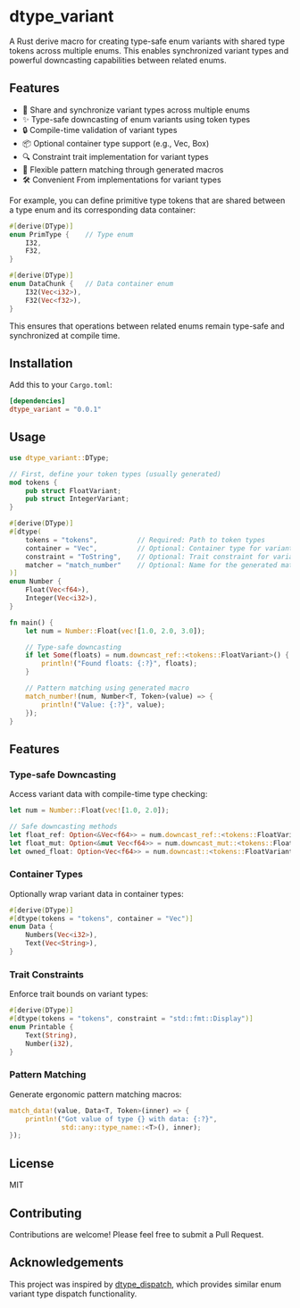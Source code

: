 # dtype_variant

A Rust derive macro for creating type-safe enum variants with shared type tokens across multiple enums. This enables synchronized variant types and powerful downcasting capabilities between related enums.

## Features

- 🔄 Share and synchronize variant types across multiple enums
- ✨ Type-safe downcasting of enum variants using token types
- 🔒 Compile-time validation of variant types
- 📦 Optional container type support (e.g., Vec, Box)
- 🔍 Constraint trait implementation for variant types
- 🎯 Flexible pattern matching through generated macros
- 🛠️ Convenient From implementations for variant types

For example, you can define primitive type tokens that are shared between a type enum and its corresponding data container:

```rust
#[derive(DType)]
enum PrimType {    // Type enum
    I32,
    F32,
}

#[derive(DType)]
enum DataChunk {   // Data container enum
    I32(Vec<i32>),
    F32(Vec<f32>),
}
```

This ensures that operations between related enums remain type-safe and synchronized at compile time.

## Installation

Add this to your `Cargo.toml`:

```toml
[dependencies]
dtype_variant = "0.0.1"
```

## Usage

```rust
use dtype_variant::DType;

// First, define your token types (usually generated)
mod tokens {
    pub struct FloatVariant;
    pub struct IntegerVariant;
}

#[derive(DType)]
#[dtype(
    tokens = "tokens",          // Required: Path to token types
    container = "Vec",          // Optional: Container type for variants
    constraint = "ToString",    // Optional: Trait constraint for variant types
    matcher = "match_number"    // Optional: Name for the generated matcher macro
)]
enum Number {
    Float(Vec<f64>),
    Integer(Vec<i32>),
}

fn main() {
    let num = Number::Float(vec![1.0, 2.0, 3.0]);

    // Type-safe downcasting
    if let Some(floats) = num.downcast_ref::<tokens::FloatVariant>() {
        println!("Found floats: {:?}", floats);
    }

    // Pattern matching using generated macro
    match_number!(num, Number<T, Token>(value) => {
        println!("Value: {:?}", value);
    });
}
```

## Features

### Type-safe Downcasting

Access variant data with compile-time type checking:

```rust
let num = Number::Float(vec![1.0, 2.0]);

// Safe downcasting methods
let float_ref: Option<&Vec<f64>> = num.downcast_ref::<tokens::FloatVariant>();
let float_mut: Option<&mut Vec<f64>> = num.downcast_mut::<tokens::FloatVariant>();
let owned_float: Option<Vec<f64>> = num.downcast::<tokens::FloatVariant>();
```

### Container Types

Optionally wrap variant data in container types:

```rust
#[derive(DType)]
#[dtype(tokens = "tokens", container = "Vec")]
enum Data {
    Numbers(Vec<i32>),
    Text(Vec<String>),
}
```

### Trait Constraints

Enforce trait bounds on variant types:

```rust
#[derive(DType)]
#[dtype(tokens = "tokens", constraint = "std::fmt::Display")]
enum Printable {
    Text(String),
    Number(i32),
}
```

### Pattern Matching

Generate ergonomic pattern matching macros:

```rust
match_data!(value, Data<T, Token>(inner) => {
    println!("Got value of type {} with data: {:?}",
             std::any::type_name::<T>(), inner);
});
```

## License

MIT

## Contributing

Contributions are welcome! Please feel free to submit a Pull Request.

## Acknowledgements

This project was inspired by [dtype_dispatch](https://github.com/pcodec/pcodec/tree/main/dtype_dispatch), which provides similar enum variant type dispatch functionality.
